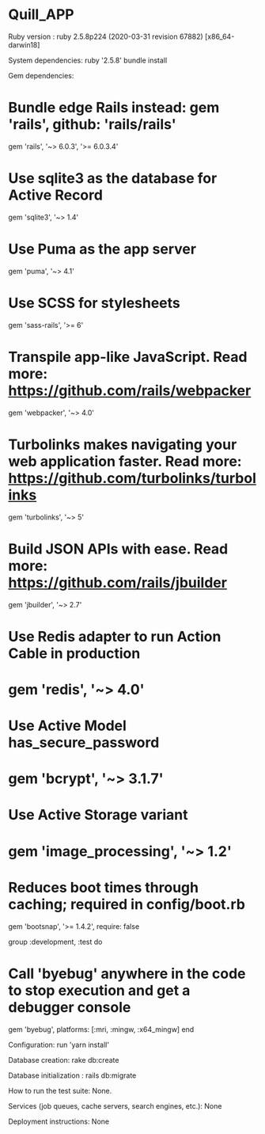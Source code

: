 # Quill_APP

Ruby version :
ruby 2.5.8p224 (2020-03-31 revision 67882) [x86_64-darwin18]

System dependencies:
ruby '2.5.8'
bundle install

Gem dependencies:
# Bundle edge Rails instead: gem 'rails', github: 'rails/rails'
gem 'rails', '~> 6.0.3', '>= 6.0.3.4'
# Use sqlite3 as the database for Active Record
gem 'sqlite3', '~> 1.4'
# Use Puma as the app server
gem 'puma', '~> 4.1'
# Use SCSS for stylesheets
gem 'sass-rails', '>= 6'
# Transpile app-like JavaScript. Read more: https://github.com/rails/webpacker
gem 'webpacker', '~> 4.0'
# Turbolinks makes navigating your web application faster. Read more: https://github.com/turbolinks/turbolinks
gem 'turbolinks', '~> 5'
# Build JSON APIs with ease. Read more: https://github.com/rails/jbuilder
gem 'jbuilder', '~> 2.7'
# Use Redis adapter to run Action Cable in production
# gem 'redis', '~> 4.0'
# Use Active Model has_secure_password
# gem 'bcrypt', '~> 3.1.7'

# Use Active Storage variant
# gem 'image_processing', '~> 1.2'

# Reduces boot times through caching; required in config/boot.rb
gem 'bootsnap', '>= 1.4.2', require: false

group :development, :test do
  # Call 'byebug' anywhere in the code to stop execution and get a debugger console
  gem 'byebug', platforms: [:mri, :mingw, :x64_mingw]
end

Configuration:
run 'yarn install'

Database creation:
rake db:create

Database initialization :
rails db:migrate

How to run the test suite:
None.

Services (job queues, cache servers, search engines, etc.):
None

Deployment instructions:
None 
